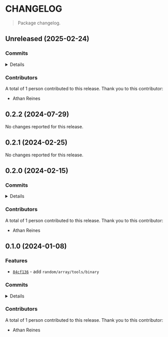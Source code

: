 # CHANGELOG

> Package changelog.

<section class="release" id="unreleased">

## Unreleased (2025-02-24)

<section class="commits">

### Commits

<details>

-   [`08c640b`](https://github.com/stdlib-js/stdlib/commit/08c640bed04914d60a99a6da842e08cb57a0e4b8) - **test:** fix type bug _(by Athan Reines)_

</details>

</section>

<!-- /.commits -->

<section class="contributors">

### Contributors

A total of 1 person contributed to this release. Thank you to this contributor:

-   Athan Reines

</section>

<!-- /.contributors -->

</section>

<!-- /.release -->

<section class="release" id="v0.2.2">

## 0.2.2 (2024-07-29)

No changes reported for this release.

</section>

<!-- /.release -->

<section class="release" id="v0.2.1">

## 0.2.1 (2024-02-25)

No changes reported for this release.

</section>

<!-- /.release -->

<section class="release" id="v0.2.0">

## 0.2.0 (2024-02-15)

<section class="commits">

### Commits

<details>

-   [`29add29`](https://github.com/stdlib-js/stdlib/commit/29add29d5f1d5dd386e3b79d71772790c4be38cc) - **docs:** fix parameter descriptions and fix tests _(by Athan Reines)_

</details>

</section>

<!-- /.commits -->

<section class="contributors">

### Contributors

A total of 1 person contributed to this release. Thank you to this contributor:

-   Athan Reines

</section>

<!-- /.contributors -->

</section>

<!-- /.release -->

<section class="release" id="v0.1.0">

## 0.1.0 (2024-01-08)

<section class="features">

### Features

-   [`84cf136`](https://github.com/stdlib-js/stdlib/commit/84cf13686d9559067a6c2d84ba10fb42a4b206d8) - add `random/array/tools/binary`

</section>

<!-- /.features -->

<section class="commits">

### Commits

<details>

-   [`84cf136`](https://github.com/stdlib-js/stdlib/commit/84cf13686d9559067a6c2d84ba10fb42a4b206d8) - **feat:** add `random/array/tools/binary` _(by Athan Reines)_

</details>

</section>

<!-- /.commits -->

<section class="contributors">

### Contributors

A total of 1 person contributed to this release. Thank you to this contributor:

-   Athan Reines

</section>

<!-- /.contributors -->

</section>

<!-- /.release -->

